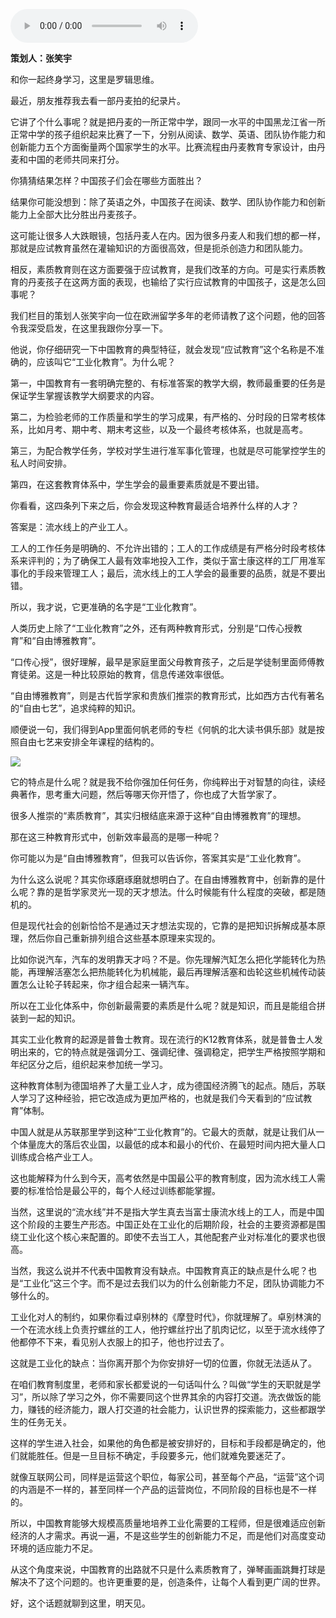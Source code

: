 <audio src="http://igetoss.cdn.igetget.com/mp3/201801/24/201801242033368999807025.mp3" controls="controls">您的浏览器不支持 audio 标签。</audio><p><b>策划人：张笑宇</b></p><p>和你一起终身学习，这里是罗辑思维。</p><p>最近，朋友推荐我去看一部丹麦拍的纪录片。</p><p>它讲了个什么事呢？就是把丹麦的一所正常中学，跟同一水平的中国黑龙江省一所正常中学的孩子组织起来比赛了一下，分别从阅读、数学、英语、团队协作能力和创新能力五个方面衡量两个国家学生的水平。比赛流程由丹麦教育专家设计，由丹麦和中国的老师共同来打分。</p><p>你猜猜结果怎样？中国孩子们会在哪些方面胜出？</p><p>结果你可能没想到：除了英语之外，中国孩子在阅读、数学、团队协作能力和创新能力上全部大比分胜出丹麦孩子。</p><p>这可能让很多人大跌眼镜，包括丹麦人在内。因为很多丹麦人和我们想的都一样，那就是应试教育虽然在灌输知识的方面很高效，但是扼杀创造力和团队能力。</p><p>相反，素质教育则在这方面要强于应试教育，是我们改革的方向。可是实行素质教育的丹麦孩子在这两方面的表现，也输给了实行应试教育的中国孩子，这是怎么回事呢？</p><p>我们栏目的策划人张笑宇向一位在欧洲留学多年的老师请教了这个问题，他的回答令我深受启发，在这里我跟你分享一下。</p><p>他说，你仔细研究一下中国教育的典型特征，就会发现“应试教育”这个名称是不准确的，应该叫它“工业化教育”。为什么呢？</p><p>第一，中国教育有一套明确完整的、有标准答案的教学大纲，教师最重要的任务是保证学生掌握该教学大纲要求的内容。</p><p>第二，为检验老师的工作质量和学生的学习成果，有严格的、分时段的日常考核体系，比如月考、期中考、期末考这些，以及一个最终考核体系，也就是高考。</p><p>第三，为配合教学任务，学校对学生进行准军事化管理，也就是尽可能掌控学生的私人时间安排。</p><p>第四，在这套教育体系中，学生学会的最重要素质就是不要出错。</p><p>你看看，这四条列下来之后，你会发现这种教育最适合培养什么样的人才？</p><p>答案是：流水线上的产业工人。</p><p>工人的工作任务是明确的、不允许出错的；工人的工作成绩是有严格分时段考核体系来评判的；为了确保工人最有效率地投入工作，类似于富士康这样的工厂用准军事化的手段来管理工人；最后，流水线上的工人学会的最重要的品质，就是不要出错。</p><p>所以，我才说，它更准确的名字是“工业化教育”。</p><p>人类历史上除了“工业化教育”之外，还有两种教育形式，分别是“口传心授教育”和“自由博雅教育”。</p><p>“口传心授”，很好理解，最早是家庭里面父母教育孩子，之后是学徒制里面师傅教育徒弟。这是一种比较原始的教育，信息传递效率很低。</p><p>“自由博雅教育”，则是古代哲学家和贵族们推崇的教育形式，比如西方古代有著名的“自由七艺”，追求纯粹的知识。</p><p>顺便说一句，我们得到App里面何帆老师的专栏《何帆的北大读书俱乐部》就是按照自由七艺来安排全年课程的结构的。</p><img src="https://piccdn.igetget.com/img/201801/25/201801250905539693499917.jpg" /><p>它的特点是什么呢？就是我不给你强加任何任务，你纯粹出于对智慧的向往，读经典著作，思考重大问题，然后等哪天你开悟了，你也成了大哲学家了。</p><p>很多人推崇的“素质教育”，其实归根结底来源于这种“自由博雅教育”的理想。</p><p>那在这三种教育形式中，创新效率最高的是哪一种呢？</p><p>你可能以为是“自由博雅教育”，但我可以告诉你，答案其实是“工业化教育”。</p><p>为什么这么说呢？其实你琢磨琢磨就想明白了。在自由博雅教育中，创新靠的是什么呢？靠的是哲学家灵光一现的天才想法。什么时候能有什么程度的突破，都是随机的。</p><p>但是现代社会的创新恰恰不是通过天才想法实现的，它靠的是把知识拆解成基本原理，然后你自己重新排列组合这些基本原理来实现的。</p><p>比如你说汽车，汽车的发明靠天才吗？不是。你先理解汽缸怎么把化学能转化为热能，再理解活塞怎么把热能转化为机械能，最后再理解活塞和齿轮这些机械传动装置怎么让轮子转起来，你才组合起来一辆汽车。</p><p>所以在工业化体系中，你创新最需要的素质是什么呢？就是知识，而且是能组合拼装到一起的知识。</p><p>其实工业化教育的起源是普鲁士教育。现在流行的K12教育体系，就是普鲁士人发明出来的，它的特点就是强调分工、强调纪律、强调稳定，把学生严格按照学期和年纪区分之后，组织起来参加统一学习。</p><p>这种教育体制为德国培养了大量工业人才，成为德国经济腾飞的起点。随后，苏联人学习了这种经验，把它改造成为更加严格的，也就是我们今天看到的“应试教育”体制。</p><p>中国人就是从苏联那里学到这种“工业化教育”的。它最大的贡献，就是让我们从一个体量庞大的落后农业国，以最低的成本和最小的代价、在最短时间内把大量人口训练成合格产业工人。</p><p>这也能解释为什么到今天，高考依然是中国最公平的教育制度，因为流水线工人需要的标准恰恰是最公平的，每个人经过训练都能掌握。</p><p>当然，这里说的“流水线”并不是指大学生真去当富士康流水线上的工人，而是中国这个阶段的主要生产形态。中国正处在工业化的后期阶段，社会的主要资源都是围绕工业化这个核心来配置的。即使不去当工人，其他配套产业对标准化的要求也很高。</p><p>当然，我这么说并不代表中国教育没有缺点。中国教育真正的缺点是什么呢？也是“工业化”这三个字。而不是过去我们以为的什么创新能力不足，团队协调能力不够什么的。</p><p>工业化对人的制约，如果你看过卓别林的《摩登时代》，你就理解了。卓别林演的一个在流水线上负责拧螺丝的工人，他拧螺丝拧出了肌肉记忆，以至于流水线停了他都停不下来，看见别人衣服上的扣子，他也拧过去了。</p><p>这就是工业化的缺点：当你离开那个为你安排好一切的位置，你就无法适从了。</p><p>在咱们教育制度里，老师和家长都爱说的一句话叫什么？叫做“学生的天职就是学习”，所以除了学习之外，你不需要同这个世界其余的内容打交道。洗衣做饭的能力，赚钱的经济能力，跟人打交道的社会能力，认识世界的探索能力，这些都跟学生的任务无关。</p><p>这样的学生进入社会，如果他的角色都是被安排好的，目标和手段都是确定的，他们就能胜任。但是一旦目标不确定，手段要多元，他们就难免要迷茫了。</p><p>就像互联网公司，同样是运营这个职位，每家公司，甚至每个产品，“运营”这个词的内涵是不一样的，甚至同样一个产品的运营岗位，不同阶段的目标也是不一样的。</p><p>所以，中国教育能够大规模高质量地培养工业化需要的工程师，但是很难适应创新经济的人才需求。再说一遍，不是这些学生的创新能力不足，而是他们对高度变动环境的适应能力不足。</p><p>从这个角度来说，中国教育的出路就不只是什么素质教育了，弹琴画画跳舞打球是解决不了这个问题的。也许更重要的是，创造条件，让每个人看到更广阔的世界。</p><p>好，这个话题就聊到这里，明天见。</p>